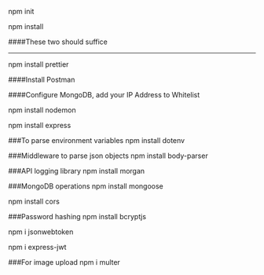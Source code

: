 npm init

npm install

####These two should suffice

---
npm install prettier

####Install Postman

####Configure MongoDB, add your IP Address to Whitelist

npm install nodemon

npm install express

###To parse environment variables
npm install dotenv 

###Middleware to parse json objects
npm install body-parser

###API logging library
npm install morgan

###MongoDB operations
npm install mongoose

npm install cors

###Password hashing
npm install bcryptjs

npm i jsonwebtoken

npm i express-jwt

###For image upload
npm i multer